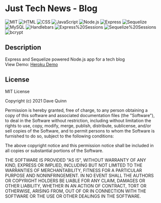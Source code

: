 
# Just Tech News - Blog
 
 ![MIT](https://img.shields.io/badge/License-MIT-orange)  ![HTML](https://img.shields.io/badge/Tech-HTML-lightblue)  ![CSS](https://img.shields.io/badge/Tech-CSS-lightblue)  ![JavaScript](https://img.shields.io/badge/Tech-JavaScript-lightblue)  ![Node.js](https://img.shields.io/badge/Tech-Node.js-lightblue)  ![Express](https://img.shields.io/badge/Tech-Express-lightblue)  ![Sequelize](https://img.shields.io/badge/Tech-Sequelize-lightblue)  ![MySQL](https://img.shields.io/badge/Tech-MySQL-lightblue)  ![Handlebars](https://img.shields.io/badge/Tech-Handlebars-lightblue)  ![Express%20Sessions](https://img.shields.io/badge/Tech-Express%20Sessions-lightblue)  ![Sequelize%20Sessions](https://img.shields.io/badge/Tech-Sequelize%20Sessions-lightblue)  ![bcrypt](https://img.shields.io/badge/Tech-bcrypt-lightblue) 

## Description
Express and Sequelize powered Node.js app for a tech blog  \
View Demo: [Heroku Demo](https://morning-headland-10139.herokuapp.com/ )

## License

MIT License

Copyright (c) 2021 Dave Quinn

Permission is hereby granted, free of charge, to any person obtaining a copy
of this software and associated documentation files (the "Software"), to deal
in the Software without restriction, including without limitation the rights
to use, copy, modify, merge, publish, distribute, sublicense, and/or sell
copies of the Software, and to permit persons to whom the Software is
furnished to do so, subject to the following conditions:

The above copyright notice and this permission notice shall be included in all
copies or substantial portions of the Software.

THE SOFTWARE IS PROVIDED "AS IS", WITHOUT WARRANTY OF ANY KIND, EXPRESS OR
IMPLIED, INCLUDING BUT NOT LIMITED TO THE WARRANTIES OF MERCHANTABILITY,
FITNESS FOR A PARTICULAR PURPOSE AND NONINFRINGEMENT. IN NO EVENT SHALL THE
AUTHORS OR COPYRIGHT HOLDERS BE LIABLE FOR ANY CLAIM, DAMAGES OR OTHER
LIABILITY, WHETHER IN AN ACTION OF CONTRACT, TORT OR OTHERWISE, ARISING FROM,
OUT OF OR IN CONNECTION WITH THE SOFTWARE OR THE USE OR OTHER DEALINGS IN THE
SOFTWARE.
                 

     